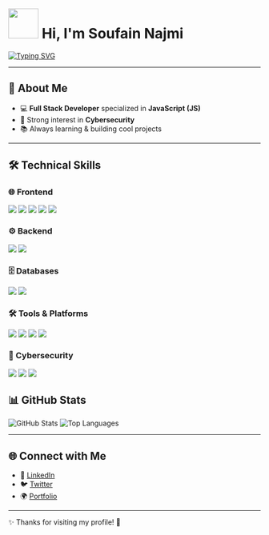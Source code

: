 # <img src="https://media.giphy.com/media/hvRJCLFzcasrR4ia7z/giphy.gif" width="60px" /> Hi, I'm Soufain Najmi
[![Typing SVG](https://readme-typing-svg.herokuapp.com?size=30&duration=4000&color=00FF00&center=true&vCenter=true&width=650&lines=HELLO+WORLD!;I'm+Najmi;Full+Stack+JavaScript+Developer+✨;Cybersecurity+Enthusiast+🔐)](https://git.io/typing-svg)

---

## 🚀 About Me
- 💻 **Full Stack Developer** specialized in **JavaScript (JS)**  
- 🔐 Strong interest in **Cybersecurity**  
- 📚 Always learning & building cool projects  

---

## 🛠️ Technical Skills  

### 🌐 Frontend  
<p align="left">
  <img src="https://img.shields.io/badge/JavaScript-F7DF1E?style=for-the-badge&logo=javascript&logoColor=black" />
  <img src="https://img.shields.io/badge/HTML5-E34F26?style=for-the-badge&logo=html5&logoColor=white" />
  <img src="https://img.shields.io/badge/CSS3-1572B6?style=for-the-badge&logo=css3&logoColor=white" />
  <img src="https://img.shields.io/badge/React-20232A?style=for-the-badge&logo=react&logoColor=61DAFB" />
  <img src="https://img.shields.io/badge/TailwindCSS-38B2AC?style=for-the-badge&logo=tailwind-css&logoColor=white" />
</p>

### ⚙️ Backend  
<p align="left">
  <img src="https://img.shields.io/badge/Node.js-339933?style=for-the-badge&logo=nodedotjs&logoColor=white" />
  <img src="https://img.shields.io/badge/Express.js-000000?style=for-the-badge&logo=express&logoColor=white" />
</p>

### 🗄️ Databases  
<p align="left">
  <img src="https://img.shields.io/badge/MongoDB-47A248?style=for-the-badge&logo=mongodb&logoColor=white" />
  <img src="https://img.shields.io/badge/MySQL-4479A1?style=for-the-badge&logo=mysql&logoColor=white" />
</p>

### 🛠️ Tools & Platforms  
<p align="left">
  <img src="https://img.shields.io/badge/Git-F05032?style=for-the-badge&logo=git&logoColor=white" />
  <img src="https://img.shields.io/badge/GitHub-181717?style=for-the-badge&logo=github&logoColor=white" />
  <img src="https://img.shields.io/badge/VS%20Code-007ACC?style=for-the-badge&logo=visualstudiocode&logoColor=white" />
  <img src="https://img.shields.io/badge/Linux-FCC624?style=for-the-badge&logo=linux&logoColor=black" />
</p>

### 🔐 Cybersecurity  
<p align="left">
  <img src="https://img.shields.io/badge/Penetration_Testing-FF0000?style=for-the-badge&logo=kalilinux&logoColor=white" />
  <img src="https://img.shields.io/badge/Network_Security-0A66C2?style=for-the-badge&logo=cisco&logoColor=white" />
  <img src="https://img.shields.io/badge/Ethical_Hacking-29A329?style=for-the-badge&logo=hackaday&logoColor=white" />
</p>


## 📊 GitHub Stats

![GitHub Stats](https://github-readme-stats.vercel.app/api?username=SoufainNajmi&show_icons=true&theme=radical)
![Top Languages](https://github-readme-stats.vercel.app/api/top-langs/?username=SoufainNajmi&layout=compact&theme=radical)

---

## 🌐 Connect with Me
- 🔗 [LinkedIn](https://linkedin.com/in/yourprofile)  
- 🐦 [Twitter](https://twitter.com/yourprofile)  
- 🌍 [Portfolio](https://yourwebsite.com)  

---

✨ Thanks for visiting my profile! 🚀
